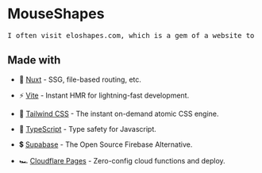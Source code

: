 # MouseShapes

<pre align="center">
I often visit eloshapes.com, which is a gem of a website to compare various mouse shapes and find one that truly fits your grip. When I saw that it was made with Nuxt (as a Nuxt enjoyer myself that had to switch to React for work), I thought about (re)learning a bit by creating a simplified version to understand how it was made.
</pre>

## Made with

- 💚 [Nuxt](https://github.com/sveltejs/kit) - SSG, file-based routing, etc.
  
- ⚡️ [Vite](https://github.com/vitejs/vite) - Instant HMR for lightning-fast development.

- 🌊 [Tailwind CSS](https://github.com/tailwindlabs/tailwindcss) - The instant on-demand atomic CSS engine.

- 🦾 [TypeScript](https://github.com/microsoft/TypeScript) - Type safety for Javascript.

- 💲 [Supabase](https://supabase.com/) - The Open Source Firebase Alternative.

- 🏎 [Cloudflare Pages](https://pages.cloudflare.com/) - Zero-config cloud functions and deploy.
